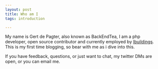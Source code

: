 ```yaml
---
layout: post
title: Who am I
tags: introduction

---
```


My name is Gert de Pagter, also known as BackEndTea, I am a php developer, open source contributor and currently employed by 
[Ibuildings](https://www.ibuildings.nl/).
This is my first time blogging, so bear with me as i dive into this.

If you have feedback, questions, or just want to chat, my twitter DMs are open, or you can email me.